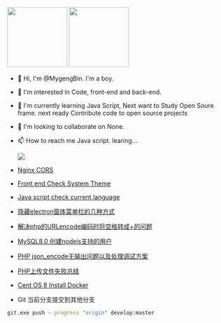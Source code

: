 
<div>
  <img src="https://github-readme-stats.vercel.app/api?username=mygengbin&show_icons=true&theme=dark" height="137px">
  <img src="https://github-readme-stats.vercel.app/api/top-langs/?username=mygengbin&theme=dark&layout=compact" height="137px">
</div>

- 👋 Hi, I'm @MygengBin. I'm a boy.

- 👀 I'm interested in Code, front-end and back-end.

- 🌱 I'm currently learning Java Script, Next want to Study Open Soure frame. next ready Contribute code to open source projects

- 💞️ I'm looking to collaborate on None.

- 📫 How to reach me Java script. learing...

  <img src="https://github-readme-stats.vercel.app/api/pin/?username=mygengbin&repo=mygengbin&theme=dark">
- [Nginx CORS](./nginx跨域/README.md)

- [Front end Check System Theme](./markdown/%E5%89%8D%E7%AB%AF%E5%88%A4%E6%96%AD%E7%B3%BB%E7%BB%9F%E4%B8%BB%E9%A2%98.md)

- [Java script check current language](./markdown/JS判断当前系统语言、浏览器语言.md)

- [隐藏electron窗体菜单栏的几种方式](./markdown/隐藏electron窗体菜单栏的几种方式.md)

- [解决php的URLencode编码时将空格转成+的问题](./markdown/%E8%A7%A3%E5%86%B3php%E7%9A%84URLencode%E7%BC%96%E7%A0%81%E6%97%B6%E5%B0%86%E7%A9%BA%E6%A0%BC%E8%BD%AC%E6%88%90%2B%E7%9A%84%E9%97%AE%E9%A2%98.md)

- [MySQL8.0 创建nodejs支持的用户](./markdown/MySQL8.0_create_a_nodejs_support_user.md)

- [PHP json_encode无输出问题以及处理调试方案](./markdown/PHP%20json_encode%E6%97%A0%E8%BE%93%E5%87%BA%E9%97%AE%E9%A2%98%E4%BB%A5%E5%8F%8A%E5%A4%84%E7%90%86%E8%B0%83%E8%AF%95%E6%96%B9%E6%A1%88.md)

- [PHP上传文件失败总结](./markdown/PHP%E4%B8%8A%E4%BC%A0%E6%96%87%E4%BB%B6%E5%A4%B1%E8%B4%A5%E6%80%BB%E7%BB%93.md)

- [Cent OS 8 Install Docker](./Centos8%E5%AE%89%E8%A3%85docker.md)
- Git 当前分支提交到其他分支
```cmd
git.exe push --progress "origin" develop:master
```  
<!---
  MygengBin/MygengBin is a ✨ special ✨ repository because its `README.md` (this file) appears on your GitHub profile.
  You can click the Preview link to take a look at your changes.
  --->
